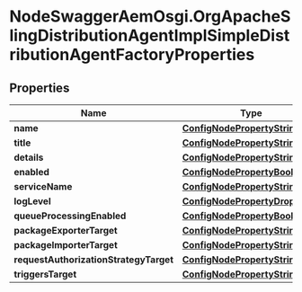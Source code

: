 # NodeSwaggerAemOsgi.OrgApacheSlingDistributionAgentImplSimpleDistributionAgentFactoryProperties

## Properties

Name | Type | Description | Notes
------------ | ------------- | ------------- | -------------
**name** | [**ConfigNodePropertyString**](ConfigNodePropertyString.md) |  | [optional] 
**title** | [**ConfigNodePropertyString**](ConfigNodePropertyString.md) |  | [optional] 
**details** | [**ConfigNodePropertyString**](ConfigNodePropertyString.md) |  | [optional] 
**enabled** | [**ConfigNodePropertyBoolean**](ConfigNodePropertyBoolean.md) |  | [optional] 
**serviceName** | [**ConfigNodePropertyString**](ConfigNodePropertyString.md) |  | [optional] 
**logLevel** | [**ConfigNodePropertyDropDown**](ConfigNodePropertyDropDown.md) |  | [optional] 
**queueProcessingEnabled** | [**ConfigNodePropertyBoolean**](ConfigNodePropertyBoolean.md) |  | [optional] 
**packageExporterTarget** | [**ConfigNodePropertyString**](ConfigNodePropertyString.md) |  | [optional] 
**packageImporterTarget** | [**ConfigNodePropertyString**](ConfigNodePropertyString.md) |  | [optional] 
**requestAuthorizationStrategyTarget** | [**ConfigNodePropertyString**](ConfigNodePropertyString.md) |  | [optional] 
**triggersTarget** | [**ConfigNodePropertyString**](ConfigNodePropertyString.md) |  | [optional] 


